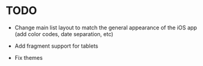 
TODO
====

* Change main list layout to match the general appearance of the iOS app
  (add color codes, date separation, etc)

* Add fragment support for tablets

* Fix themes

